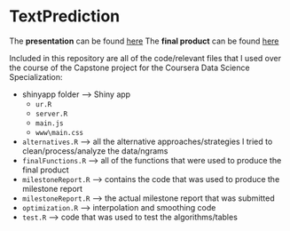 # TextPrediction

The **presentation** can be found [here](http://rpubs.com/sxing13/76481)
The **final product** can be found [here](https://sxing.shinyapps.io/shinyapp/)


Included in this repository are all of the code/relevant files that I used over the course of the Capstone project for the Coursera Data Science Specialization:

- shinyapp folder --> Shiny app
    - `ur.R`
    - `server.R`
    - `main.js`
    - `www\main.css`
- `alternatives.R` --> all the alternative approaches/strategies I tried to clean/process/analyze the data/ngrams
- `finalFunctions.R` --> all of the functions that were used to produce the final product
- `milestoneReport.R` --> contains the code that was used to produce the milestone report
- `milestoneReport.R` --> the actual milestone report that was submitted
- `optimization.R` --> interpolation and smoothing code
- `test.R` --> code that was used to test the algorithms/tables
